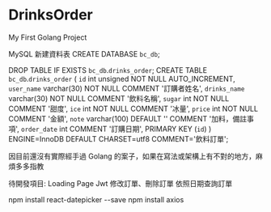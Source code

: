 # DrinksOrder
My First Golang Project

MySQL 新建資料表
CREATE DATABASE `bc_db`;

DROP TABLE IF EXISTS `bc_db`.`drinks_order`;
CREATE TABLE `bc_db`.`drinks_order` (
  `id` int unsigned NOT NULL AUTO_INCREMENT,
  `user_name` varchar(30) NOT NULL COMMENT '訂購者姓名',
  `drinks_name` varchar(30) NOT NULL COMMENT '飲料名稱',
  `sugar` int NOT NULL COMMENT '甜度',
  `ice` int NOT NULL COMMENT '冰量',
  `price` int NOT NULL COMMENT '金額',
  `note` varchar(100) DEFAULT '' COMMENT '加料，備註事項',
  `order_date` int COMMENT '訂購日期',
  PRIMARY KEY (`id`)
) ENGINE=InnoDB DEFAULT CHARSET=utf8 COMMENT='飲料訂單';


因目前還沒有實際經手過 Golang 的案子，如果在寫法或架構上有不對的地方，麻煩多多指教

待開發項目:
	Loading Page
	Jwt
	修改訂單、刪除訂單
	依照日期查詢訂單
	
	
	
npm install react-datepicker --save
npm install axios
